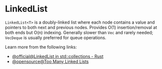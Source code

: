 # LinkedList

`LinkedList<T>` is a doubly-linked list where each node contains a value and pointers to both next and previous nodes. Provides O(1) insertion/removal at both ends but O(n) indexing. Generally slower than `Vec` and rarely needed; `VecDeque` is usually preferred for queue operations.

Learn more from the following links:

- [@official@LinkedList in std::collections - Rust](https://doc.rust-lang.org/std/collections/struct.LinkedList.html)
- [@opensource@Too Many Linked Lists](https://rust-unofficial.github.io/too-many-lists/)
